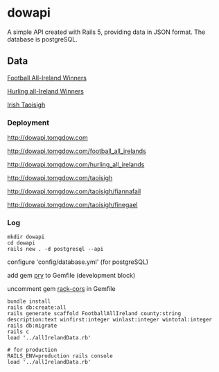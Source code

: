 # dowapi

A simple API created with Rails 5, providing data in JSON format.  The database is postgreSQL. 



## Data

[Football All-Ireland Winners](http://dowapi.tomgdow.com/football_all_irelands) 

[Hurling all-Ireland Winners](http://dowapi.tomgdow.com/hurling_all_irelands) 

[Irish Taoisigh](http://dowapi.tomgdow.com/taoisigh) 

### Deployment

http://dowapi.tomgdow.com

http://dowapi.tomgdow.com/football_all_irelands

http://dowapi.tomgdow.com/hurling_all_irelands

http://dowapi.tomgdow.com/taoisigh

http://dowapi.tomgdow.com/taoisigh/fiannafail

http://dowapi.tomgdow.com/taoisigh/finegael

###  Log  

```
mkdir dowapi
cd dowapi
rails new . -d postgresql --api
```

 configure 'config/database.yml' (for postgreSQL)

 add gem [pry]() to Gemfile (development block)

uncomment gem [rack-cors](https://github.com/cyu/rack-cors)  in Gemfile

```
bundle install
rails db:create:all
rails generate scaffold FootballAllIreland county:string description:text winfirst:integer winlast:integer wintotal:integer
rails db:migrate
rails c
load '../allIrelandData.rb'

# for production
RAILS_ENV=production rails console
load '../allIrelandData.rb'
```

